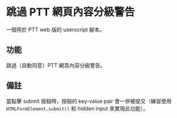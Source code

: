 # 跳過 PTT 網頁內容分級警告

一個用於 PTT web 版的 userscript 腳本。

## 功能

跳過（自動同意）PTT 網頁內容分級警告。

## 備註

當點擊 submit 按鈕時，按鈕的 key-value pair 會一併被提交（練習使用 `HTMLFormElement.submit()` 和 hidden input 來實現此功能）。
